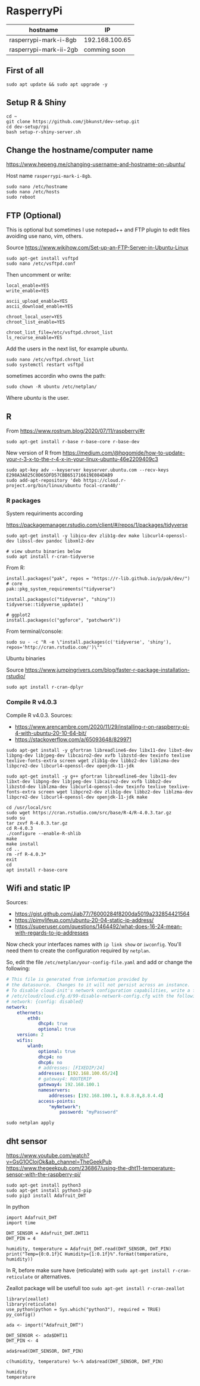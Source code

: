 # RasperryPi

| hostname               | IP             |
|------------------------|----------------|
| rasperrypi-mark-i-8gb  | 192.168.100.65 |
| rasperrypi-mark-ii-2gb | comming soon   |


## First of all

```
sudo apt update && sudo apt upgrade -y
```

## Setup R & Shiny

```
cd ~
git clone https://github.com/jbkunst/dev-setup.git
cd dev-setup/rpi
bash setup-r-shiny-server.sh
```
 
## Change the hostname/computer name

https://www.hepeng.me/changing-username-and-hostname-on-ubuntu/

Host name `rasperrypi-mark-i-8gb`.

```
sudo nano /etc/hostname
sudo nano /etc/hosts
sudo reboot
```

## FTP (Optional)

This is optional but sometimes I use notepad++ and FTP plugin to edit files avoiding use nano, vim, others.

Source https://www.wikihow.com/Set-up-an-FTP-Server-in-Ubuntu-Linux

```
sudo apt-get install vsftpd
sudo nano /etc/vsftpd.conf
```

Then uncomment or write:

```
local_enable=YES
write_enable=YES

ascii_upload_enable=YES
ascii_download_enable=YES

chroot_local_user=YES
chroot_list_enable=YES

chroot_list_file=/etc/vsftpd.chroot_list
ls_recurse_enable=YES
```

Add the users in the next list, for example _ubuntu_.
```
sudo nano /etc/vsftpd.chroot_list
sudo systemctl restart vsftpd
``` 

sometimes accordin who owns the path:

```
sudo chown -R ubuntu /etc/netplan/
```

Where _ubuntu_ is the user.


## R

From https://www.rostrum.blog/2020/07/11/raspberry/#r

```
sudo apt-get install r-base r-base-core r-base-dev
```

New version of R from https://medium.com/@hpgomide/how-to-update-your-r-3-x-to-the-r-4-x-in-your-linux-ubuntu-46e2209409c3

```
sudo apt-key adv --keyserver keyserver.ubuntu.com --recv-keys E298A3A825C0D65DFD57CBB651716619E084DAB9
sudo add-apt-repository 'deb https://cloud.r-project.org/bin/linux/ubuntu focal-cran40/'
```

### R packages

System requiriments according

https://packagemanager.rstudio.com/client/#/repos/1/packages/tidyverse

```
sudo apt-get install -y libicu-dev zlib1g-dev make libcurl4-openssl-dev libssl-dev pandoc libxml2-dev

# view ubuntu binaries below
sudo apt install r-cran-tidyverse
```
From R:

```
install.packages("pak", repos = "https://r-lib.github.io/p/pak/dev/")
# core
pak::pkg_system_requirements("tidyverse")

install.packages(c("tidyverse", "shiny"))
tidyverse::tidyverse_update()

# ggplot2
install.packages(c("ggforce", "patchwork"))
```

From terminal/console:

```
sudo su - -c "R -e \"install.packages(c('tidyverse', 'shiny'), repos='http://cran.rstudio.com/')\""
```

Ubuntu binaries

Source https://www.jumpingrivers.com/blog/faster-r-package-installation-rstudio/

```
sudo apt install r-cran-dplyr
```


### Compile R v4.0.3
Compile R v4.0.3. Sources:

- https://www.arencambre.com/2020/11/29/installing-r-on-raspberry-pi-4-with-ubuntu-20-10-64-bit/
- https://stackoverflow.com/a/65093648/829971

```
sudo apt-get install -y gfortran libreadline6-dev libx11-dev libxt-dev libpng-dev libjpeg-dev libcairo2-dev xvfb libzstd-dev texinfo texlive texlive-fonts-extra screen wget zlib1g-dev libbz2-dev liblzma-dev libpcre2-dev libcurl4-openssl-dev openjdk-11-jdk

sudo apt-get install -y g++ gfortran libreadline6-dev libx11-dev libxt-dev libpng-dev libjpeg-dev libcairo2-dev xvfb libbz2-dev libzstd-dev liblzma-dev libcurl4-openssl-dev texinfo texlive texlive-fonts-extra screen wget libpcre2-dev zlib1g-dev libbz2-dev liblzma-dev libpcre2-dev libcurl4-openssl-dev openjdk-11-jdk make

cd /usr/local/src
sudo wget https://cran.rstudio.com/src/base/R-4/R-4.0.3.tar.gz
sudo su
tar zxvf R-4.0.3.tar.gz
cd R-4.0.3
./configure --enable-R-shlib
make
make install
cd ..
rm -rf R-4.0.3*
exit
cd
apt install r-base-core
```


## Wifi and static IP

Sources:
- https://gist.github.com/Jiab77/76000284f8200da5019a232854421564
- https://pimylifeup.com/ubuntu-20-04-static-ip-address/
- https://superuser.com/questions/1464492/what-does-16-24-mean-with-regards-to-ip-addresses

Now check your interfaces names with `ip link show` or `iwconfig`. You'll need them to create the configuration required by `netplan`.

So, edit the file `/etc/netplan/your-config-file.yaml` and add or change the following:

```yaml
# This file is generated from information provided by
# the datasource.  Changes to it will not persist across an instance.
# To disable cloud-init's network configuration capabilities, write a file
# /etc/cloud/cloud.cfg.d/99-disable-network-config.cfg with the following:
# network: {config: disabled}
network:
    ethernets:
        eth0:
            dhcp4: true
            optional: true
    version: 2
    wifis:
        wlan0:
            optional: true
            dhcp4: no
            dhcp6: no
            # addresses: [FIXEDIP/24]
            addresses: [192.168.100.65/24]
            # gateway4: ROUTERIP
            gateway4: 192.168.100.1
            nameservers:
                addresses: [192.168.100.1, 8.8.8.8,8.8.4.4]
            access-points:
                "myNetwork":
                    password: "myPassword"
```

```
sudo netplan apply
```

## dht sensor 

https://www.youtube.com/watch?v=GsG1OClojOk&ab_channel=TheGeekPub
https://www.thegeekpub.com/236867/using-the-dht11-temperature-sensor-with-the-raspberry-pi/

```
sudo apt-get install python3
sudo apt-get install python3-pip
sudo pip3 install Adafruit_DHT
```

In python

```
import Adafruit_DHT
import time
 
DHT_SENSOR = Adafruit_DHT.DHT11
DHT_PIN = 4
 
humidity, temperature = Adafruit_DHT.read(DHT_SENSOR, DHT_PIN)
print("Temp={0:0.1f}C Humidity={1:0.1f}%".format(temperature, humidity))
```

In R, before make sure have {reticulate} with `sudo apt-get install r-cran-reticulate` or alternatives.

Zeallot package will be usefull too `sudo apt-get install r-cran-zeallot`

```
library(zeallot)
library(reticulate)
use_python(python = Sys.which("python3"), required = TRUE)
py_config()

ada <- import("Adafruit_DHT")

DHT_SENSOR <- ada$DHT11
DHT_PIN <- 4

ada$read(DHT_SENSOR, DHT_PIN)

c(humidity, temperature) %<-% ada$read(DHT_SENSOR, DHT_PIN)

humidity
temperature
```




